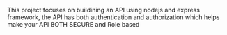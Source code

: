 This project focuses on buildining an API using nodejs and express framework, the API has both authentication and authorization which helps make your API BOTH SECURE and Role based

